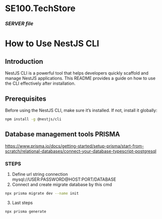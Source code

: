 # SE100.TechStore

### _SERVER file_

# How to Use NestJS CLI

## Introduction

NestJS CLI is a powerful tool that helps developers quickly scaffold and manage NestJS applications. This README provides a guide on how to use the CLI effectively after installation.

## Prerequisites

Before using the NestJS CLI, make sure it’s installed. If not, install it globally:

```bash
npm install -g @nestjs/cli
```

## Database management tools PRISMA

https://www.prisma.io/docs/getting-started/setup-prisma/start-from-scratch/relational-databases/connect-your-database-typescript-postgresql

### STEPS

1. Define url string connection mysql://USER:PASSWORD@HOST:PORT/DATABASE
2. Connect and create migrate database by this cmd

```bash
npx prisma migrate dev --name init
```

3. Last steps

```bash
npx prisma generate
```

